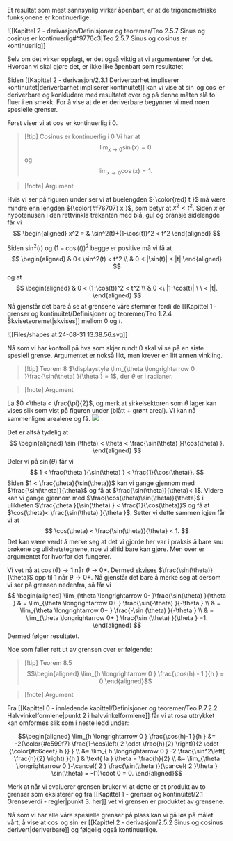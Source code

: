 Et resultat som mest sannsynlig virker åpenbart, er at de trigonometriske funksjonene er kontinuerlige.

![[Kapittel 2 - derivasjon/Definisjoner og teoremer/Teo 2.5.7 Sinus og cosinus er kontinuerlig#^9776c3|Teo 2.5.7 Sinus og cosinus er kontinuerlig]]

Selv om det virker opplagt, er det også viktig at vi argumenterer for det. Hvordan vi skal gjøre det, er ikke like åpenbart som resultatet

Siden [[Kapittel 2 - derivasjon/2.3.1 Deriverbarhet impliserer kontinuitet|deriverbarhet impliserer kontinuitet]] kan vi vise at $\sin$ og $\cos$ er deriverbare og konkludere med resultatet over og på denne måten slå to fluer i en smekk. For å vise at de er deriverbare begynner vi med noen spesielle grenser. 

Først viser vi at $\cos$ er kontinuerlig i $0$.

> [!tip] Cosinus er kontinuerlig i 0
> Vi har at
> $$\lim_{x\longrightarrow  0}\sin(x) = 0$$ og
> $$\lim_{x\longrightarrow  0}\cos(x) = 1.$$

> [!note] Argument 

Hvis vi ser på figuren under ser vi at  buelengden ${\color{red} t }$ må være mindre enn lengden ${\color{#f76707} x }$, som betyr at $x^2 < t^2$. Siden $x$ er hypotenusen i den rettvinkla trekanten med blå, gul og oransje sidelengde får vi
$$
\begin{aligned} 
  x^2  = & \sin^2(t)+(1-\cos(t))^2 < t^2
\end{aligned} 
$$

Siden $\sin^2(t)$ og $(1-\cos(t))^2$ begge er positive må vi få at
$$
\begin{aligned} 
 & 0< \sin^2(t) < t^2 \\ & 0 < |\sin(t)| < |t| 
\end{aligned} 
$$
og at
$$
\begin{aligned} 
  & 0 < (1-\cos(t))^2 < t^2 \\ & 0 <\ |1-\cos(t)| \ \ < |t|.
\end{aligned} 
$$
Nå gjenstår det bare å se at grensene våre stemmer fordi de [[Kapittel 1 - grenser og kontinuitet/Definisjoner og teoremer/Teo 1.2.4 Skviseteoremet|skvises]]  mellom $0$ og $t$.

![[Files/shapes at 24-08-31 13.38.56.svg]]



Nå som vi har kontroll på hva som skjer rundt 0 skal vi se på en siste spesiell grense. Argumentet er nokså likt, men krever en litt annen vinkling. 

> [!tip] Teorem 8 
>   $\displaystyle \lim_{\theta \longrightarrow 0 }\frac{\sin(\theta) }{\theta } = 1$, der $\theta$ er i radianer. 

> [!note] Argument 
> 

La $0 <\theta < \frac{\pi}{2}$, og merk at sirkelsektoren som $\theta$ lager kan vises slik som vist på figuren under (blått + grønt areal). Vi kan nå sammenligne arealene og få.
![](Files/shapes%20at%2024-07-30%2012.09.00.svg)

Det er altså tydelig at
$$
\begin{aligned} 
  \sin (\theta) < \theta < \frac{\sin(\theta) }{\cos(\theta) }.
\end{aligned} 
$$
Deler vi på $\sin(\theta)$ får vi
$$
1 < \frac{\theta }{\sin(\theta) } < \frac{1}{\cos(\theta)}.
$$
Siden $1 < \frac{\theta}{\sin(\theta)}$ kan vi gange gjennom med $\frac{\sin(\theta)}{\theta}$ og få at $\frac{\sin(\theta)}{\theta}< 1$. Videre kan vi gange gjennom med $\frac{\cos(\theta)\sin(\theta)}{\theta}$ i ulikheten $\frac{\theta }{\sin(\theta) } < \frac{1}{\cos(\theta)}$ og få at $\cos(\theta)< \frac{\sin(\theta) }{\theta }$. Setter vi dette sammen igjen får vi at
$$
\cos(\theta) < \frac{\sin(\theta)}{\theta} < 1.
$$
Det kan være verdt å merke seg at det vi gjorde her var i praksis å bare snu brøkene og ulikhetstegnene, noe vi alltid bare kan gjøre. Men over er argumentet for hvorfor det fungerer. 

Vi vet nå at $\cos(\theta) \longrightarrow 1$ når $\theta \longrightarrow 0+$. Dermed [skvises](Kapittel%201%20-%20grenser%20og%20kontinuitet/Definisjoner%20og%20teoremer/Teo%201.2.4%20Skviseteoremet.md) $\frac{\sin(\theta)}{\theta}$ opp til $1$ når $\theta \longrightarrow 0+$. Nå gjenstår det bare å merke seg at dersom vi ser på grensen nedenfra, så får vi
$$
\begin{aligned} 
  \lim_{\theta \longrightarrow  0- }\frac{\sin(\theta) }{\theta } 
  & = \lim_{\theta \longrightarrow  0+ } \frac{\sin(-\theta) }{-\theta } \\
  & = \lim_{\theta \longrightarrow  0+ } \frac{-\sin (\theta) }{-\theta }  \\
  & =  \lim_{\theta \longrightarrow  0+ } \frac{\sin (\theta) }{\theta } =1. 
\end{aligned} 
$$
Dermed følger resultatet. 

Noe som faller rett ut av grensen over er følgende:

> [!tip] Teorem 8.5
> $$\begin{aligned} \lim_{h \longrightarrow 0 } \frac{\cos(h) - 1 }{h } = 0  \end{aligned}$$  

> [!note] Argument 
> 

Fra [[Kapittel 0 - innledende kapittel/Definisjoner og teoremer/Teo P.7.2.2 Halvvinkelformlene|punkt 2 i halvvinkelformlene]] får vi at rosa uttrykket kan omformes slik som i neste ledd under: 

$$\begin{aligned} \lim_{h \longrightarrow  0  } \frac{\cos(h)-1 }{h } &= -2{\color{#e599f7} \frac{1-\cos\left( 2 \cdot \frac{h}{2} \right)}{2 \cdot {\color{#c6ceef} h }} } \\ &= \lim_{ h \longrightarrow  0 }  -2 \frac{\sin^2\left( \frac{h}{2} \right) }{h } & \text{ la } \theta = \frac{h}{2} \\ &= \lim_{\theta \longrightarrow  0 }-\cancel{ 2 } \frac{\sin(\theta )}{\cancel{ 2 }\theta } \sin(\theta) = -(1)\cdot 0 = 0. \end{aligned}$$

Merk at når vi evaluerer grensen bruker vi at dette er et produkt av to grenser som eksisterer og fra [[Kapittel 1 - grenser og kontinuitet/2.1 Grenseverdi - regler|punkt 3. her]] vet vi grensen er produktet av grensene. 

Nå som vi har alle våre spesielle grenser på plass kan vi gå løs på målet vårt, å vise at $\cos$ og $\sin$ er [[Kapittel 2 - derivasjon/2.5.2 Sinus og cosinus derivert|deriverbare]] og følgelig også kontinuerlige.